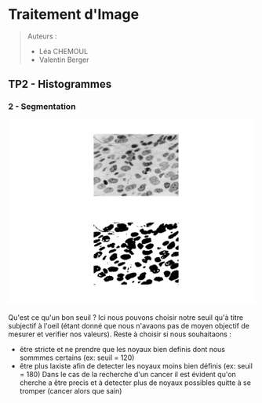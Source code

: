 # Traitement d'Image

> Auteurs :
>
> * Léa CHEMOUL
> * Valentin Berger

## TP2 - Histogrammes

### 2 - Segmentation

![](output/noyaux_seg.png)

Qu'est ce qu'un bon seuil ? Ici nous pouvons choisir notre seuil qu'à titre subjectif à l'oeil
(étant donné que nous n'avaons pas de moyen objectif de mesurer et verifier nos valeurs).
Reste à choisir si nous souhaitaons :
- être stricte et ne prendre que les noyaux bien definis dont nous sommmes certains (ex: seuil = 120)
- être plus laxiste afin de detecter les noyaux moins bien définis (ex: seuil = 180)
Dans le cas de la recherche d'un cancer il est évident qu'on cherche a être precis et à detecter plus de noyaux possibles quitte à se tromper (cancer alors que sain)
